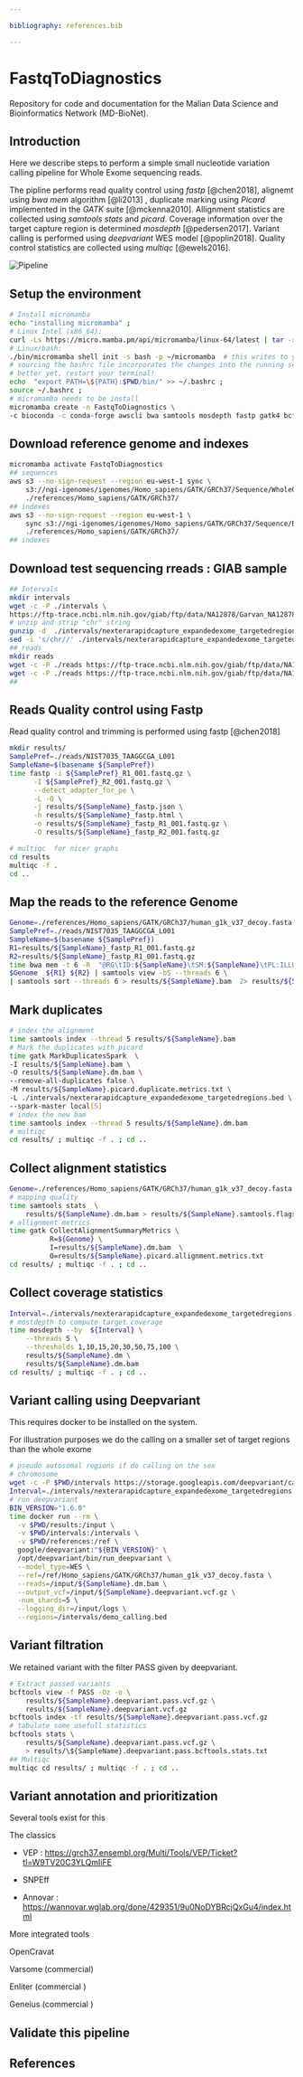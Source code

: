 ```yaml
---

bibliography: references.bib

---
```


# FastqToDiagnostics

Repository for code and documentation for the Malian Data Science and Bioinformatics Network (MD-BioNet).

## Introduction

Here we describe steps to perform a simple small nucleotide variation calling pipeline for Whole Exome sequencing reads.

The pipline performs read quality control using *fastp* [@chen2018], alignemt using *bwa mem* algorithm [@li2013] , duplicate marking using *Picard* implemented in the *GATK* suite [@mckenna2010]. Allignment statistics are collected using *samtools stats* and *picard*. Coverage information over the target capture region is determined *mosdepth* [@pedersen2017]. Variant calling is performed using *deepvariant* WES model [@poplin2018]. Quality control statistics are collected using *multiqc* [@ewels2016].

![Pipeline](Diagram.png)

## Setup the environment

``` bash
# Install micromamba
echo "installing micromamba" ;
# Linux Intel (x86_64):
curl -Ls https://micro.mamba.pm/api/micromamba/linux-64/latest | tar -xvj bin/micromamba ;
# Linux/bash:
./bin/micromamba shell init -s bash -p ~/micromamba  # this writes to your .bashrc file
# sourcing the bashrc file incorporates the changes into the running session.
# better yet, restart your terminal!
echo  "export PATH=\${PATH}:$PWD/bin/" >> ~/.bashrc ;
source ~/.bashrc ; 
# micromamba needs to be install
micromamba create -n FastqToDiagnostics \
-c bioconda -c conda-forge awscli bwa samtools mosdepth fastp gatk4 bcftools multiqc
```

## Download reference genome and indexes

``` bash
micromamba activate FastqToDiagnostics
## sequences
aws s3 --no-sign-request --region eu-west-1 sync \
    s3://ngi-igenomes/igenomes/Homo_sapiens/GATK/GRCh37/Sequence/WholeGenomeFasta/ \
    ./references/Homo_sapiens/GATK/GRCh37/
## indexes 
aws s3 --no-sign-request --region eu-west-1 \
    sync s3://ngi-igenomes/igenomes/Homo_sapiens/GATK/GRCh37/Sequence/BWAIndex/ \
    ./references/Homo_sapiens/GATK/GRCh37/
## indexes
```

## Download test sequencing rreads : GIAB sample

``` bash
## Intervals
mkdir intervals
wget -c -P ./intervals \
https://ftp-trace.ncbi.nlm.nih.gov/giab/ftp/data/NA12878/Garvan_NA12878_HG001_HiSeq_Exome/nexterarapidcapture_expandedexome_targetedregions.bed.gz
# unzip and strip "chr" string
gunzip -d  ./intervals/nexterarapidcapture_expandedexome_targetedregions.bed.gz
sed -i 's/chr//' ./intervals/nexterarapidcapture_expandedexome_targetedregions.bed
## reads
mkdir reads
wget -c -P ./reads https://ftp-trace.ncbi.nlm.nih.gov/giab/ftp/data/NA12878/Garvan_NA12878_HG001_HiSeq_Exome/NIST7035_TAAGGCGA_L001_R1_001.fastq.gz
wget -c -P ./reads https://ftp-trace.ncbi.nlm.nih.gov/giab/ftp/data/NA12878/Garvan_NA12878_HG001_HiSeq_Exome/NIST7035_TAAGGCGA_L001_R2_001.fastq.gz
## 
```

## Reads Quality control using Fastp

Read quality control and trimming is performed using fastp [@chen2018]

``` bash
mkdir results/
SamplePref=./reads/NIST7035_TAAGGCGA_L001
SampleName=$(basename ${SamplePref})
time fastp -i ${SamplePref}_R1_001.fastq.gz \
      -I ${SamplePref}_R2_001.fastq.gz \
      --detect_adapter_for_pe \
      -L -Q \
      -j results/${SampleName}_fastp.json \
      -h results/${SampleName}_fastp.html \
      -o results/${SampleName}_fastp_R1_001.fastq.gz \
      -O results/${SampleName}_fastp_R2_001.fastq.gz
```

``` bash
# multiqc  for nicer graphs
cd results
multiqc -f .
cd ..
```

## Map the reads to the reference Genome

``` bash
Genome=./references/Homo_sapiens/GATK/GRCh37/human_g1k_v37_decoy.fasta
SamplePref=./reads/NIST7035_TAAGGCGA_L001
SampleName=$(basename ${SamplePref})
R1=results/${SampleName}_fastp_R1_001.fastq.gz
R2=results/${SampleName}_fastp_R1_001.fastq.gz
time bwa mem -t 6 -R  "@RG\tID:${SampleName}\tSM:${SampleName}\tPL:ILLUMINA" \
$Genome  ${R1} ${R2} | samtools view -bS --threads 6 \
| samtools sort --threads 6 > results/${SampleName}.bam  2> results/${SampleName}.bam.log
```

## Mark duplicates

``` bash
# index the alignment
time samtools index --thread 5 results/${SampleName}.bam
# Mark the duplicates with picard
time gatk MarkDuplicatesSpark  \
-I results/${SampleName}.bam \
-O results/${SampleName}.dm.bam \
--remove-all-duplicates false \
-M results/${SampleName}.picard.duplicate.metrics.txt \
-L ./intervals/nexterarapidcapture_expandedexome_targetedregions.bed \
--spark-master local[5]
# index the new bam
time samtools index --thread 5 results/${SampleName}.dm.bam
# multiqc
cd results/ ; multiqc -f . ; cd ..
```

## Collect alignment statistics

``` bash
Genome=./references/Homo_sapiens/GATK/GRCh37/human_g1k_v37_decoy.fasta
# mapping quality 
time samtools stats  \
    results/${SampleName}.dm.bam > results/${SampleName}.samtools.flagstats.txt
# allignment metrics
time gatk CollectAlignmentSummaryMetrics \
          R=${Genome} \
          I=results/${SampleName}.dm.bam  \
          O=results/${SampleName}.picard.allignment.metrics.txt
cd results/ ; multiqc -f . ; cd ..
```

## Collect coverage statistics

``` bash
Interval=./intervals/nexterarapidcapture_expandedexome_targetedregions.bed
# mostdepth to compute target coverage
time mosdepth --by  ${Interval} \
    --threads 5 \
    --thresholds 1,10,15,20,30,50,75,100 \
    results/${SampleName}.dm \
    results/${SampleName}.dm.bam
cd results/ ; multiqc -f . ; cd ..
```

## Variant calling using Deepvariant

This requires docker to be installed on the system.

For illustration purposes we do the calling on a smaller set of target regions than the whole exome

``` bash
# pseudo autosomal regions if do calling on the sex
# chromosome
wget -c -P $PWD/intervals https://storage.googleapis.com/deepvariant/case-study-testdata/GRCh37_PAR.bed
Interval=./intervals/nexterarapidcapture_expandedexome_targetedregions.bed
# run deepvariant
BIN_VERSION="1.6.0"
time docker run --rm \
  -v $PWD/results:/input \
  -v $PWD/intervals:/intervals \
  -v $PWD/references:/ref \
  google/deepvariant:"${BIN_VERSION}" \
  /opt/deepvariant/bin/run_deepvariant \
  --model_type=WES \
  --ref=/ref/Homo_sapiens/GATK/GRCh37/human_g1k_v37_decoy.fasta \
  --reads=/input/${SampleName}.dm.bam \
  --output_vcf=/input/${SampleName}.deepvariant.vcf.gz \
  -num_shards=5 \
  --logging_dir=/input/logs \
  --regions=/intervals/demo_calling.bed
```

## Variant filtration

We retained variant with the filter PASS given by deepvariant.

``` bash
# Extract passed variants
bcftools view -f PASS -Oz -o \
    results/${SampleName}.deepvariant.pass.vcf.gz \
    results/${SampleName}.deepvariant.vcf.gz 
bcftools index -tf results/${SampleName}.deepvariant.pass.vcf.gz
# tabulate some usefull statistics
bcftools stats \
    results/${SampleName}.deepvariant.pass.vcf.gz \
    > results/\${SampleName}.deepvariant.pass.bcftools.stats.txt 
## Multiqc
multiqc cd results/ ; multiqc -f . ; cd ..
```

## Variant annotation and prioritization

Several tools exist for this

The classics

-   VEP : https://grch37.ensembl.org/Multi/Tools/VEP/Ticket?tl=W9TV20C3YLQmIiFE

-   SNPEff

-   Annovar : https://wannovar.wglab.org/done/429351/9u0NoDYBRcjQxGu4/index.html

More integrated tools

OpenCravat

Varsome (commercial)

Enliter (commercial )

Geneius (commercial )

## Validate this pipeline

## References
